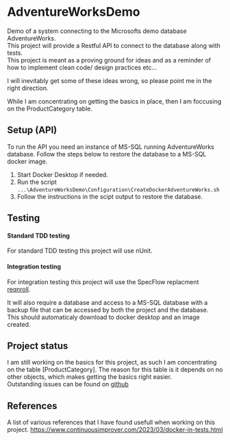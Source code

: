 # AdventureWorksDemo
Demo of a system connecting to the Microsofts demo database AdventureWorks.  
This project will provide a Restful API to connect to the database along with tests.  
This project is meant as a proving ground for ideas and as a reminder of how to implement clean code/ design practices etc...  
  
I will inevitably get some of these ideas wrong, so please point me in the right direction.  

While I am concentrating on getting the basics in place, then I am foccusing on the ProductCategory table.

## Setup (API)
To run the API you need an instance of MS-SQL running AdventureWorks database.
Follow the steps below to restore the database to a MS-SQL docker image.  
1. Start Docker Desktop if needed.
2. Run the script ``` ...\AdventureWorksDemo\Configuration\CreateDockerAdventureWorks.sh ```  
3. Follow the instructions in the scipt output to restore the database.  

## Testing
#### Standard TDD testing
For standard TDD testing this project will use nUnit.  
#### Integration testing
For integration testing this project will use the SpecFlow replacment [reqnroll](https://reqnroll.net/).  

It will also require a database and access to a MS-SQL database with a backup file that can be accessed by both the project and the database.  
This should automaticaly download to docker desktop and an image created.


## Project status  
I am still working on the basics for this project, as such I am concentrating on the table [ProductCategory]. The reason for this table is it depends on no other objects, which makes getting the basics right easier.  
Outstanding issues can be found on [github](https://github.com/CodeTile/AdventureWorksDemo/issues)


## References  
A list of various references that I have found usefull when working on this project.
https://www.continuousimprover.com/2023/03/docker-in-tests.html
 
